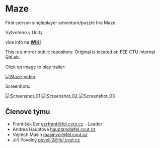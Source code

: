 # Maze

First-person singleplayer adventure/puzzle hra Maze

Vytvořeno v Unity

více info na **[WIKI](https://github.com/Urlikp/Maze/wiki)**

This is a mirror public repository. Original is located on FEE CTU internal GitLab.

Click on image to play trailer:

[![Maze-video](http://img.youtube.com/vi/QNWx-1hbS0A/0.jpg)](https://youtu.be/QNWx-1hbS0A)

Screenhots:

![Screenshot_01](https://github.com/Urlikp/Maze/blob/main/Media/screenshot01.jpg)
![Screenshot_02](https://github.com/Urlikp/Maze/blob/main/Media/screenshot02.jpg)
![Screenshot_03](https://github.com/Urlikp/Maze/blob/main/Media/screenshot03.jpg)

## Členové týmu

* František Ezr <ezrfrant@fel.cvut.cz> - Leader
* Andrea Hauptová <hauptand@fel.cvut.cz>
* Vojtěch Mašín <masinvoj@fel.cvut.cz>
* Jiří Povolný <povolji2@fel.cvut.cz>
